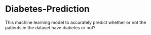 # Diabetes-Prediction
This machine learning model to accurately predict whether or not the patients in the dataset have diabetes or not?
